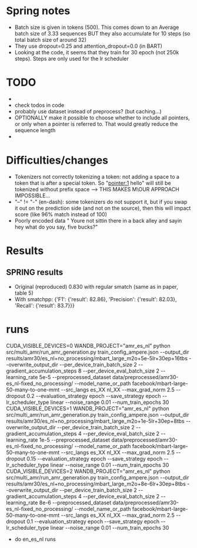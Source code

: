 # Spring notes
- Batch size is given in tokens (500). This comes down to an Average batch size of 3.33 sequences BUT they also accumulate for 10 steps (so total batch size of around 32)
- They use dropout=0.25 and attention_dropout=0.0 (in BART)
- Looking at the code, it seems that they train for 30 epoch (not 250k steps). Steps are only used for the lr scheduler

# TODO
- 
- check todos in code
- probably use dataset instead of preprocess? (but caching...)
- OPTIONALLY make it possible to choose whether to include all pointers, or only when a pointer is referred to. That would greatly reduce the sequence length
- 

# Difficulties/changes
- Tokenizers not correctly tokenizing a token: not adding a space to a token that is after a special token. So "<pointer:1> hello" will still be tokenized without prefix space --> THIS MAKES M\OUR APPROACH IMPOSSIBLE...
- "–" != "-" (en-dash): some tokenizers do not support it, but if you swap it out on the prediction side (and not on the source), then this will impact score (like 96% match instead of 100)
- Poorly encoded data " You re not sittin  there in a back alley and sayin  hey what do you say, five bucks?"

# Results
## SPRING results
- Original (reproduced) 0.830 with regular smatch (same as in paper, table 5)
- With smatchpp: {'F1': {'result': 82.86}, 'Precision': {'result': 82.03}, 'Recall': {'result': 83.7}}}


# runs
CUDA_VISIBLE_DEVICES=0 WANDB_PROJECT="amr_es_nl" python src/multi_amr/run_amr_generation.py train_config_ampere.json --output_dir results/amr30/es_nl+no_processing/mbart_large_m2o+5e-5lr+30ep+16tbs --overwrite_output_dir --per_device_train_batch_size 2 --gradient_accumulation_steps 8 --per_device_eval_batch_size 2 --learning_rate 5e-5 --preprocessed_dataset data/preprocessed/amr30-es_nl-fixed_no_processing/ --model_name_or_path facebook/mbart-large-50-many-to-one-mmt --src_langs es_XX nl_XX --max_grad_norm 2.5 --dropout 0.2 --evaluation_strategy epoch --save_strategy epoch --lr_scheduler_type linear --noise_range 0.01 --num_train_epochs 30
CUDA_VISIBLE_DEVICES=1 WANDB_PROJECT="amr_es_nl" python src/multi_amr/run_amr_generation.py train_config_ampere.json --output_dir results/amr30/es_nl+no_processing/mbart_large_m2o+1e-5lr+30ep+8tbs --overwrite_output_dir --per_device_train_batch_size 2 --gradient_accumulation_steps 4 --per_device_eval_batch_size 2 --learning_rate 1e-5 --preprocessed_dataset data/preprocessed/amr30-es_nl-fixed_no_processing/ --model_name_or_path facebook/mbart-large-50-many-to-one-mmt --src_langs es_XX nl_XX --max_grad_norm 2.5 --dropout 0.15 --evaluation_strategy epoch --save_strategy epoch --lr_scheduler_type linear --noise_range 0.01 --num_train_epochs 30
CUDA_VISIBLE_DEVICES=2 WANDB_PROJECT="amr_es_nl" python src/multi_amr/run_amr_generation.py train_config_ampere.json --output_dir results/amr30/es_nl+no_processing/mbart_large_m2o+8e-6lr+30ep+8tbs --overwrite_output_dir --per_device_train_batch_size 2 --gradient_accumulation_steps 4 --per_device_eval_batch_size 2 --learning_rate 8e-6 --preprocessed_dataset data/preprocessed/amr30-es_nl-fixed_no_processing/ --model_name_or_path facebook/mbart-large-50-many-to-one-mmt --src_langs es_XX nl_XX --max_grad_norm 2.5 --dropout 0.1 --evaluation_strategy epoch --save_strategy epoch --lr_scheduler_type linear --noise_range 0.01 --num_train_epochs 30

- do en_es_nl runs